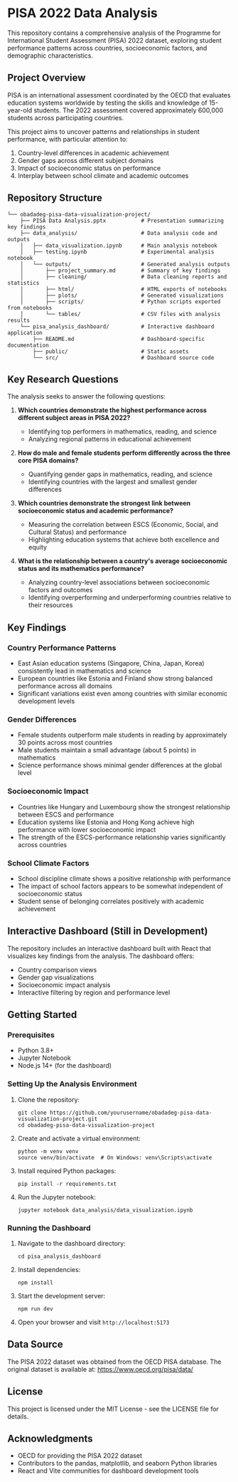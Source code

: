 # PISA 2022 Data Analysis

This repository contains a comprehensive analysis of the Programme for International Student Assessment (PISA) 2022 dataset, exploring student performance patterns across countries, socioeconomic factors, and demographic characteristics.

## Project Overview

PISA is an international assessment coordinated by the OECD that evaluates education systems worldwide by testing the skills and knowledge of 15-year-old students. The 2022 assessment covered approximately 600,000 students across participating countries.

This project aims to uncover patterns and relationships in student performance, with particular attention to:

1. Country-level differences in academic achievement
2. Gender gaps across different subject domains
3. Impact of socioeconomic status on performance
4. Interplay between school climate and academic outcomes

## Repository Structure

```
└── obadadeg-pisa-data-visualization-project/
    ├── PISA Data Analysis.pptx           # Presentation summarizing key findings
    ├── data_analysis/                    # Data analysis code and outputs
    │   ├── data_visualization.ipynb      # Main analysis notebook
    │   ├── testing.ipynb                 # Experimental analysis notebook
    │   └── outputs/                      # Generated analysis outputs
    │       ├── project_summary.md        # Summary of key findings
    │       ├── cleaning/                 # Data cleaning reports and statistics
    │       ├── html/                     # HTML exports of notebooks
    │       ├── plots/                    # Generated visualizations
    │       ├── scripts/                  # Python scripts exported from notebooks
    │       └── tables/                   # CSV files with analysis results
    └── pisa_analysis_dashboard/          # Interactive dashboard application
        ├── README.md                     # Dashboard-specific documentation
        ├── public/                       # Static assets
        └── src/                          # Dashboard source code
```

## Key Research Questions

The analysis seeks to answer the following questions:

1. **Which countries demonstrate the highest performance across different subject areas in PISA 2022?**
   - Identifying top performers in mathematics, reading, and science
   - Analyzing regional patterns in educational achievement

2. **How do male and female students perform differently across the three core PISA domains?**
   - Quantifying gender gaps in mathematics, reading, and science
   - Identifying countries with the largest and smallest gender differences

3. **Which countries demonstrate the strongest link between socioeconomic status and academic performance?**
   - Measuring the correlation between ESCS (Economic, Social, and Cultural Status) and performance
   - Highlighting education systems that achieve both excellence and equity

4. **What is the relationship between a country's average socioeconomic status and its mathematics performance?**
   - Analyzing country-level associations between socioeconomic factors and outcomes
   - Identifying overperforming and underperforming countries relative to their resources

## Key Findings

### Country Performance Patterns

- East Asian education systems (Singapore, China, Japan, Korea) consistently lead in mathematics and science
- European countries like Estonia and Finland show strong balanced performance across all domains
- Significant variations exist even among countries with similar economic development levels

### Gender Differences

- Female students outperform male students in reading by approximately 30 points across most countries
- Male students maintain a small advantage (about 5 points) in mathematics
- Science performance shows minimal gender differences at the global level

### Socioeconomic Impact

- Countries like Hungary and Luxembourg show the strongest relationship between ESCS and performance
- Education systems like Estonia and Hong Kong achieve high performance with lower socioeconomic impact
- The strength of the ESCS-performance relationship varies significantly across countries

### School Climate Factors

- School discipline climate shows a positive relationship with performance
- The impact of school factors appears to be somewhat independent of socioeconomic status
- Student sense of belonging correlates positively with academic achievement

## Interactive Dashboard (Still in Development)

The repository includes an interactive dashboard built with React that visualizes key findings from the analysis. The dashboard offers:

- Country comparison views
- Gender gap visualizations
- Socioeconomic impact analysis
- Interactive filtering by region and performance level

## Getting Started

### Prerequisites

- Python 3.8+
- Jupyter Notebook
- Node.js 14+ (for the dashboard)

### Setting Up the Analysis Environment

1. Clone the repository:
   ```
   git clone https://github.com/yourusername/obadadeg-pisa-data-visualization-project.git
   cd obadadeg-pisa-data-visualization-project
   ```

2. Create and activate a virtual environment:
   ```
   python -m venv venv
   source venv/bin/activate  # On Windows: venv\Scripts\activate
   ```

3. Install required Python packages:
   ```
   pip install -r requirements.txt
   ```

4. Run the Jupyter notebook:
   ```
   jupyter notebook data_analysis/data_visualization.ipynb
   ```

### Running the Dashboard

1. Navigate to the dashboard directory:
   ```
   cd pisa_analysis_dashboard
   ```

2. Install dependencies:
   ```
   npm install
   ```

3. Start the development server:
   ```
   npm run dev
   ```

4. Open your browser and visit `http://localhost:5173`

## Data Source

The PISA 2022 dataset was obtained from the OECD PISA database. The original dataset is available at:
https://www.oecd.org/pisa/data/

## License

This project is licensed under the MIT License - see the LICENSE file for details.

## Acknowledgments

- OECD for providing the PISA 2022 dataset
- Contributors to the pandas, matplotlib, and seaborn Python libraries
- React and Vite communities for dashboard development tools
